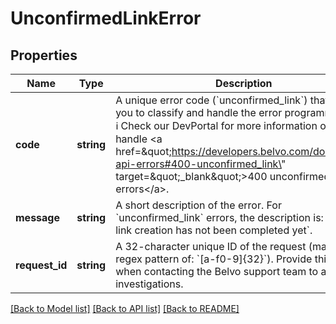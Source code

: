 # UnconfirmedLinkError

## Properties
Name | Type | Description | Notes
------------ | ------------- | ------------- | -------------
**code** | **string** | A unique error code (&#x60;unconfirmed_link&#x60;) that allows you to classify and handle the error programmatically.   ℹ️ Check our DevPortal for more information on how to handle &lt;a href&#x3D;\&quot;https://developers.belvo.com/docs/belvo-api-errors#400-unconfirmed_link\&quot; target&#x3D;\&quot;_blank\&quot;&gt;400 unconfirmed_link errors&lt;/a&gt;. | [optional] 
**message** | **string** | A short description of the error.    For &#x60;unconfirmed_link&#x60; errors, the description is:      - &#x60;The link creation has not been completed yet&#x60;. | [optional] 
**request_id** | **string** | A 32-character unique ID of the request (matching a regex pattern of: &#x60;[a-f0-9]{32}&#x60;). Provide this ID when contacting the Belvo support team to accelerate investigations. | [optional] 

[[Back to Model list]](../../README.md#documentation-for-models) [[Back to API list]](../../README.md#documentation-for-api-endpoints) [[Back to README]](../../README.md)

